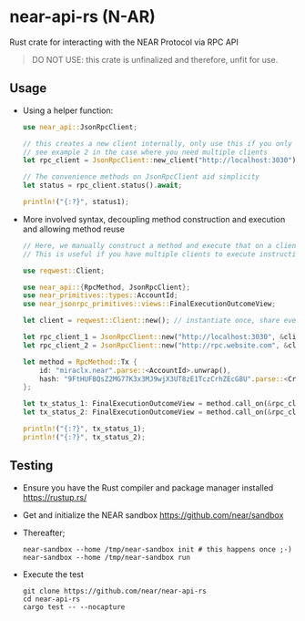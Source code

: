 # near-api-rs (N-AR)

Rust crate for interacting with the NEAR Protocol via RPC API

> DO NOT USE: this crate is unfinalized and therefore, unfit for use.

## Usage

- Using a helper function:

  ```rust
  use near_api::JsonRpcClient;

  // this creates a new client internally, only use this if you only need one client
  // see example 2 in the case where you need multiple clients
  let rpc_client = JsonRpcClient::new_client("http://localhost:3030");

  // The convenience methods on JsonRpcClient aid simplicity
  let status = rpc_client.status().await;

  println!("{:?}", status1);
  ```

- More involved syntax, decoupling method construction and execution and allowing method reuse

  ```rust
  // Here, we manually construct a method and execute that on a client
  // This is useful if you have multiple clients to execute instructions on

  use reqwest::Client;

  use near_api::{RpcMethod, JsonRpcClient};
  use near_primitives::types::AccountId;
  use near_jsonrpc_primitives::views::FinalExecutionOutcomeView;

  let client = reqwest::Client::new(); // instantiate once, share everywhere

  let rpc_client_1 = JsonRpcClient::new("http://localhost:3030", &client);
  let rpc_client_2 = JsonRpcClient::new("http://rpc.website.com", &client);

  let method = RpcMethod::Tx {
      id: "miraclx.near".parse::<AccountId>.unwrap(),
      hash: "9FtHUFBQsZ2MG77K3x3MJ9wjX3UT8zE1TczCrhZEcG8U".parse::<CryptoHash>().unwrap(),
  };

  let tx_status_1: FinalExecutionOutcomeView = method.call_on(&rpc_client_1).await;
  let tx_status_2: FinalExecutionOutcomeView = method.call_on(&rpc_client_2).await;

  println!("{:?}", tx_status_1);
  println!("{:?}", tx_status_2);
  ```

## Testing

- Ensure you have the Rust compiler and package manager installed <https://rustup.rs/>
- Get and initialize the NEAR sandbox <https://github.com/near/sandbox>
- Thereafter;

  ```console
  near-sandbox --home /tmp/near-sandbox init # this happens once ;-)
  near-sandbox --home /tmp/near-sandbox run
  ```

- Execute the test

  ```console
  git clone https://github.com/near/near-api-rs
  cd near-api-rs
  cargo test -- --nocapture
  ```
